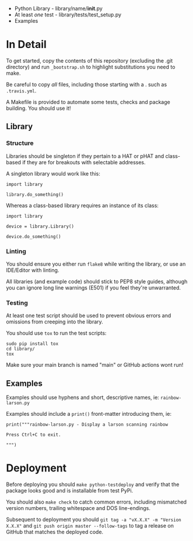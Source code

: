 * Python Library - library/name/__init__.py
* At least *one*  test - library/tests/test_setup.py
* Examples

# In Detail

To get started, copy the contents of this repository (excluding the .git directory) and run `_bootstrap.sh` to highlight substitutions you need to make.

Be careful to copy *all* files, including those starting with a . such as `.travis.yml`.

A Makefile is provided to automate some tests, checks and package building. You should use it!

## Library

### Structure

Libraries should be singleton if they pertain to a HAT or pHAT and class-based if they are for breakouts with selectable addresses.

A singleton library would work like this:

```
import library

library.do_something()
```

Whereas a class-based library requires an instance of its class:

```
import library

device = library.Library()

device.do_something()
```

### Linting

You should ensure you either run `flake8` while writing the library, or use an IDE/Editor with linting.

All libraries (and example code) should stick to PEP8 style guides, although you can ignore long line warnings (E501) if you feel they're unwarranted.

### Testing

At least one test script should be used to prevent obvious errors and omissions from creeping into the library.

You should use `tox` to run the test scripts:

```
sudo pip install tox
cd library/
tox
```

Make sure your main branch is named "main" or GitHub actions wont run!

## Examples

Examples should use hyphens and short, descriptive names, ie: `rainbow-larson.py`

Examples should include a `print()` front-matter introducing them, ie:

```
print("""rainbow-larson.py - Display a larson scanning rainbow

Press Ctrl+C to exit.

""")
```

# Deployment

Before deploying you should `make python-testdeploy` and verify that the package looks good and is installable from test PyPi.

You should also `make check` to catch common errors, including mismatched version numbers, trailing whitespace and DOS line-endings.

Subsequent to deployment you should `git tag -a "vX.X.X" -m "Version X.X.X"` and `git push origin master --follow-tags` to tag a release on GitHub that matches the deployed code.
